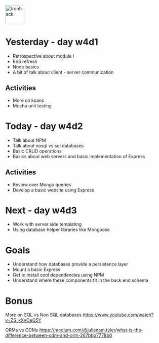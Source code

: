 <img src="https://raw.githubusercontent.com/webmad1019-1/w1d3-advanced-selectors-positioning-full-layout/master/img/ironhack.svg?sanitize=true" alt="Ironhack" width="60"/>

# Yesterday - day w4d1

- Retrospective about module I
- ES6 refresh
- Node basics
- A bit of talk about client - server communication

## Activities

- More on koans
- Mocha unit testing

# Today - day w4d2

- Talk about NPM
- Talk about nosql vs sql databases
- Basic CRUD operations
- Basics about web servers and basic implementation of Express

## Activities

- Review over Mongo queries
- Develop a basic website using Express

# Next - day w4d3

- Work with server side templating
- Using database helper libraries like Mongoose

# Goals

- Understand how databases provide a persistence layer
- Mount a basic Express
- Get to install cool dependencies using NPM
- Understand where these components fit in the back end schema

# Bonus

More on SQL vs Non SQL databases
https://www.youtube.com/watch?v=ZS_kXvOeQ5Y

ORMs vs ODMs
https://medium.com/@julianam.tyler/what-is-the-difference-between-odm-and-orm-267bbb7778b0